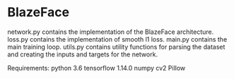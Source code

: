 # BlazeFace

network.py contains the implementation of the BlazeFace architecture. 
loss.py contains the implementation of smooth l1 loss. 
main.py contains the main training loop.
utils.py contains utility functions for parsing the dataset and creating the inputs and targets for the network.

Requirements:
python 3.6
tensorflow 1.14.0
numpy 
cv2 
Pillow 
